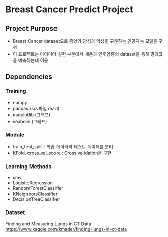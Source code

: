 # Breast Cancer Predict Project

## Project Purpose
 - Breast Cancer dataset으로 종양의 양성과 악성을 구분하는 인공지능 모델을 구현
 - 이 프로젝트는 아이디어 실현 부분에서 체온과 인후염증의 dataset을 통해 결과값을 예측하는데 이용
 
## Dependencies
### Training
 - numpy
 - pandas (scv파일 read)
 - matplotlib (그래프)
 - seaborn (그래프)
### Module
 - train_test_split : 학습 데이터와 테스트 데이터를 분리
 - KFold, cross_val_score : Cross validation을 구현
### Learning Methods
 - smv
 - LogisticRegression
 - RandomForestClassifier
 - KNeighborsClassifier
 - DecisionTreeClassifier
 
### Dataset
Finding and Measuring Lungs in CT Data https://www.kaggle.com/kmader/finding-lungs-in-ct-data
